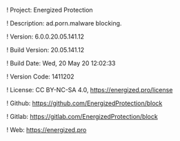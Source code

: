 ! Project: Energized Protection

! Description: ad.porn.malware blocking.

! Version: 6.0.0.20.05.141.12

! Build Version: 20.05.141.12

! Build Date: Wed, 20 May 20 12:02:33

! Version Code: 1411202

! License: CC BY-NC-SA 4.0, https://energized.pro/license

! Github: https://github.com/EnergizedProtection/block

! Gitlab: https://gitlab.com/EnergizedProtection/block


! Web: https://energized.pro
